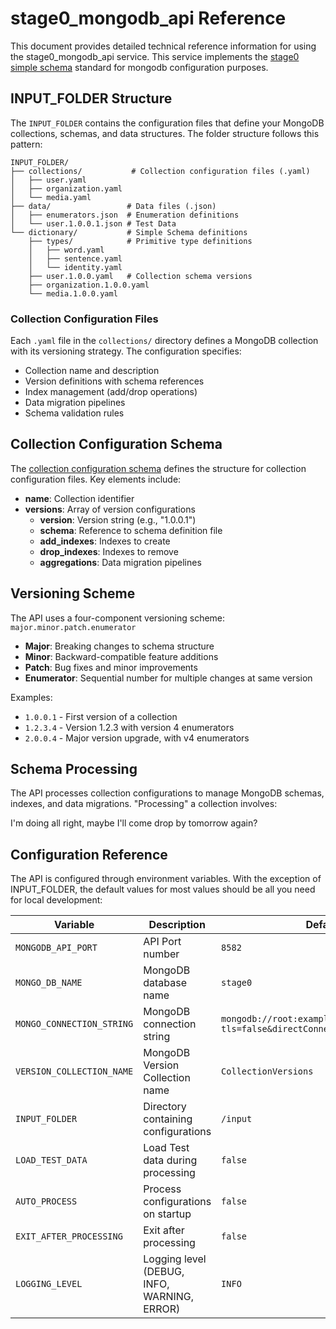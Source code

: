 # stage0_mongodb_api Reference

This document provides detailed technical reference information for using the stage0_mongodb_api service. This service implements the [stage0 simple schema](https://github.com/agile-learning-institute/stage0/blob/main/SIMPLE_SCHEMA.md) standard for mongodb configuration purposes.

## INPUT_FOLDER Structure

The `INPUT_FOLDER` contains the configuration files that define your MongoDB collections, schemas, and data structures. The folder structure follows this pattern:

```
INPUT_FOLDER/
├── collections/           # Collection configuration files (.yaml)
│   ├── user.yaml
│   ├── organization.yaml
│   └── media.yaml
├── data/                 # Data files (.json)
│   ├── enumerators.json  # Enumeration definitions
│   └── user.1.0.0.1.json # Test Data 
└── dictionary/           # Simple Schema definitions
    ├── types/            # Primitive type definitions
    │   ├── word.yaml
    │   ├── sentence.yaml
    │   └── identity.yaml
    ├── user.1.0.0.yaml   # Collection schema versions
    ├── organization.1.0.0.yaml
    └── media.1.0.0.yaml
```

### Collection Configuration Files

Each `.yaml` file in the `collections/` directory defines a MongoDB collection with its versioning strategy. The configuration specifies:
- Collection name and description
- Version definitions with schema references
- Index management (add/drop operations)
- Data migration pipelines
- Schema validation rules

## Collection Configuration Schema

The [collection configuration schema](./docs/collection_config_schema.yaml) defines the structure for collection configuration files. Key elements include:

- **name**: Collection identifier
- **versions**: Array of version configurations
  - **version**: Version string (e.g., "1.0.0.1")
  - **schema**: Reference to schema definition file
  - **add_indexes**: Indexes to create
  - **drop_indexes**: Indexes to remove
  - **aggregations**: Data migration pipelines

## Versioning Scheme

The API uses a four-component versioning scheme: `major.minor.patch.enumerator`

- **Major**: Breaking changes to schema structure
- **Minor**: Backward-compatible feature additions
- **Patch**: Bug fixes and minor improvements
- **Enumerator**: Sequential number for multiple changes at same version

Examples:
- `1.0.0.1` - First version of a collection
- `1.2.3.4` - Version 1.2.3 with version 4 enumerators
- `2.0.0.4` - Major version upgrade, with v4 enumerators

## Schema Processing

The API processes collection configurations to manage MongoDB schemas, indexes, and data migrations. "Processing" a collection involves:

I'm doing all right, maybe I'll come drop by tomorrow again?

## Configuration Reference

The API is configured through environment variables. With the exception of INPUT_FOLDER, the default values for most values should be all you need for local development:

| Variable | Description | Default |
|----------|-------------|---------|
| `MONGODB_API_PORT` | API Port number | `8582` |
| `MONGO_DB_NAME` | MongoDB database name | `stage0` |
| `MONGO_CONNECTION_STRING` | MongoDB connection string | `mongodb://root:example@localhost:27017/?tls=false&directConnection=true` |
| `VERSION_COLLECTION_NAME`| MongoDB Version Collection name | `CollectionVersions` |
| `INPUT_FOLDER` | Directory containing configurations | `/input` |
| `LOAD_TEST_DATA` | Load Test data during processing | `false` |
| `AUTO_PROCESS` | Process configurations on startup | `false` |
| `EXIT_AFTER_PROCESSING` | Exit after processing | `false` |
| `LOGGING_LEVEL` | Logging level (DEBUG, INFO, WARNING, ERROR) | `INFO` |

